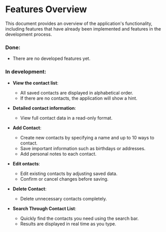 # Features Overview

This document provides an overview of the application's functionality, including features that have already been implemented and features in the development process.

### Done:

- There are no developed features yet.

### In development:

- **View the contact list**:
    - All saved contacts are displayed in alphabetical order.
    - If there are no contacts, the application will show a hint.

- **Detailed contact information**:
    - View full contact data in a read-only format.

- **Add Contact**:
    - Create new contacts by specifying a name and up to 10 ways to contact.
    - Save important information such as birthdays or addresses.
    - Add personal notes to each contact.

- **Edit ontacts**:
    - Edit existing contacts by adjusting saved data. 
    - Confirm or cancel changes before saving.

- **Delete Contact**:
    - Delete unnecessary contacts completely.

- **Search Through Contact List**:
    - Quickly find the contacts you need using the search bar.
    - Results are displayed in real time as you type.



